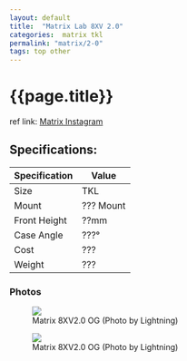 ```yaml
---
layout: default
title:  "Matrix Lab 8XV 2.0"
categories:  matrix tkl
permalink: "matrix/2-0"
tags: top other
---
```

# {{page.title}}

ref link: [Matrix Instagram](https://www.instagram.com/matrixlab_cain/)


## Specifications:

| Specification | Value |
|---|---|
| Size | TKL |
| Mount | ??? Mount |
| Front Height | ??mm |
| Case Angle | ???° |
| Cost | ??? |
| Weight | ??? |

### Photos

<figure>
  <img src="{{ 'assets/images/matrix/2.0.og/matrix.2.0.lightning.png' | relative_url }}">
  <figcaption>Matrix 8XV2.0 OG (Photo by Lightning)</figcaption>
</figure>

<figure>
  <img src="{{ 'assets/images/matrix/2.0.og/matrix.2.0.lightning.rear.png' | relative_url }}">
  <figcaption>Matrix 8XV2.0 OG (Photo by Lightning)</figcaption>
</figure>
